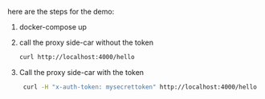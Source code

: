 here are the steps for the demo:

1. docker-compose up
2. call the proxy side-car without the token

   ```bash
   curl http://localhost:4000/hello 
   ```

3. Call the proxy side-car with the token

    ```bash
     curl -H "x-auth-token: mysecrettoken" http://localhost:4000/hello 
     ```